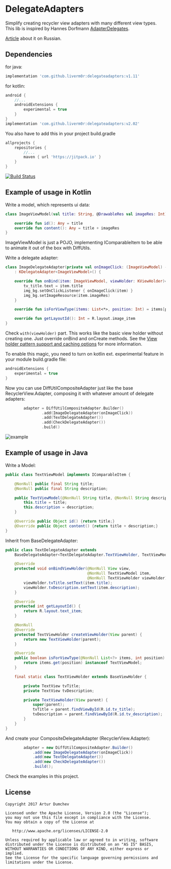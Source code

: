 # DelegateAdapters
Simplify creating recycler view adapters with many different view types.
This lib is inspired by Hannes Dorfmann [AdapterDelegates](https://github.com/sockeqwe/AdapterDelegates).

[Article](https://habr.com/post/341738/) about it on Russian.

## Dependencies

for java:
```groovy
implementation 'com.github.liverm0r:delegateadapters:v1.11'
```

for kotlin:
```groovy
android {
    //...
    androidExtensions {
        experimental = true
    }
}
implementation 'com.github.liverm0r:delegateadapters:v2.02'
```

You also have to add this in your project build.gradle

```groovy
allprojects {
    repositories {
        //...
        maven { url 'https://jitpack.io' }
    }
}
```

[![Build Status](https://travis-ci.org/sockeqwe/AdapterDelegates.svg?branch=master)](https://jitpack.io/#Liverm0r/delegateadapters)

## Example of usage in Kotlin

Write a model, which represents ui data:

```kotlin
class ImageViewModel(val title: String, @DrawableRes val imageRes: Int) : IComparableItem {

    override fun id(): Any = title
    override fun content(): Any = title + imageRes
}

```

ImageViewModel is just a POJO, implementing IComparableItem to be able to animate it out of the box with DiffUtils.

Write a delegate adapter:

```kotlin
class ImageDelegateAdapter(private val onImageClick: (ImageViewModel) -> Unit)
    : KDelegateAdapter<ImageViewModel>() {

    override fun onBind(item: ImageViewModel, viewHolder: KViewHolder)= with(viewHolder) {
        tv_title.text = item.title
        img_bg.setOnClickListener { onImageClick(item) }
        img_bg.setImageResource(item.imageRes)
    }

    override fun isForViewType(items: List<*>, position: Int) = items[position] is ImageViewModel

    override fun getLayoutId(): Int = R.layout.image_item
}

```

Check `with(viewHolder)` part. This works like the basic view holder without creating one. Just override onBind and onCreate methods. See the [View holder pattern support and caching options](
https://github.com/Kotlin/KEEP/blob/master/proposals/android-extensions-entity-caching.md
) for more information.

To enable this magic, you need to turn on kotlin ext. experimental feature in your module build.gradle file:

```groovy
androidExtensions {
    experimental = true
}
```

Now you can use DiffUtilCompositeAdapter just like the base RecyclerView.Adapter, composing it with whatever amount of delegate adapters:

```kotlin
        adapter = DiffUtilCompositeAdapter.Builder()
                .add(ImageDelegateAdapter(onImageClick))
                .add(TextDelegateAdapter())
                .add(CheckDelegateAdapter())
                .build()
```

![example](https://github.com/Liverm0r/DelegateAdapters/blob/master/feed_example.jpg)


## Example of usage in Java

Write a Model:

```java
public class TextViewModel implements IComparableItem {

    @NonNull public final String title;
    @NonNull public final String description;

    public TextViewModel(@NonNull String title, @NonNull String description) {
        this.title = title;
        this.description = description;
    }

    @Override public Object id() {return title;}
    @Override public Object content() {return title + description;}
}

```

Inherit from BaseDelegateAdapter:

```java
public class TextDelegateAdapter extends
    BaseDelegateAdapter<TextDelegateAdapter.TextViewHolder, TextViewModel> {

    @Override
    protected void onBindViewHolder(@NonNull View view,
                                    @NonNull TextViewModel item,
                                    @NonNull TextViewHolder viewHolder) {
        viewHolder.tvTitle.setText(item.title);
        viewHolder.tvDescription.setText(item.description);
    }

    @Override
    protected int getLayoutId() {
        return R.layout.text_item;
    }

    @NonNull
    @Override
    protected TextViewHolder createViewHolder(View parent) {
        return new TextViewHolder(parent);
    }

    @Override
    public boolean isForViewType(@NonNull List<?> items, int position) {
        return items.get(position) instanceof TextViewModel;
    }

    final static class TextViewHolder extends BaseViewHolder {

        private TextView tvTitle;
        private TextView tvDescription;

        private TextViewHolder(View parent) {
            super(parent);
            tvTitle = parent.findViewById(R.id.tv_title);
            tvDescription = parent.findViewById(R.id.tv_description);
        }
    }
}

```

And create your CompositeDelegateAdapter (RecyclerView.Adapter):

```java
        adapter = new DiffUtilCompositeAdapter.Builder()
            .add(new ImageDelegateAdapter(onImageClick))
            .add(new TextDelegateAdapter())
            .add(new CheckDelegateAdapter())
            .build();
```

Check the examples in this project.

  ## License

```
Copyright 2017 Artur Dumchev 

Licensed under the Apache License, Version 2.0 (the "License");
you may not use this file except in compliance with the License.
You may obtain a copy of the License at

   http://www.apache.org/licenses/LICENSE-2.0

Unless required by applicable law or agreed to in writing, software
distributed under the License is distributed on an "AS IS" BASIS,
WITHOUT WARRANTIES OR CONDITIONS OF ANY KIND, either express or implied.
See the License for the specific language governing permissions and
limitations under the License.
```
